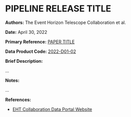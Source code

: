 # PIPELINE RELEASE TITLE

**Authors:** The Event Horizon Telescope Collaboration et al.

**Date:** April 30, 2022

**Primary Reference:** [PAPER TITLE](DOI)

**Data Product Code:** [2022-D01-02](https://eventhorizontelescope.org/for-astronomers/data)

**Brief Description:**

...

**Notes:**

...

**References:**

- [EHT Collaboration Data Portal Website](https://eventhorizontelescope.org/for-astronomers/data)
